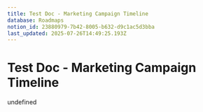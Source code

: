 ```yaml
---
title: Test Doc - Marketing Campaign Timeline
database: Roadmaps
notion_id: 23880979-7b42-8005-b632-d9c1ac5d3bba
last_updated: 2025-07-26T14:49:25.193Z
---
```


# Test Doc - Marketing Campaign Timeline

undefined